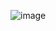 ![image](https://user-images.githubusercontent.com/63789702/188322931-1dbe55a5-876f-4aaa-ba57-33a6ecb4f19b.png)
